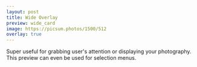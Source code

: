 ```yaml
---
layout: post
title: Wide Overlay
preview: wide_card
image: https://picsum.photos/1500/512
overlay: true
---
```


Super useful for grabbing user's attention or displaying your photography. This preview can even be used for selection menus.
